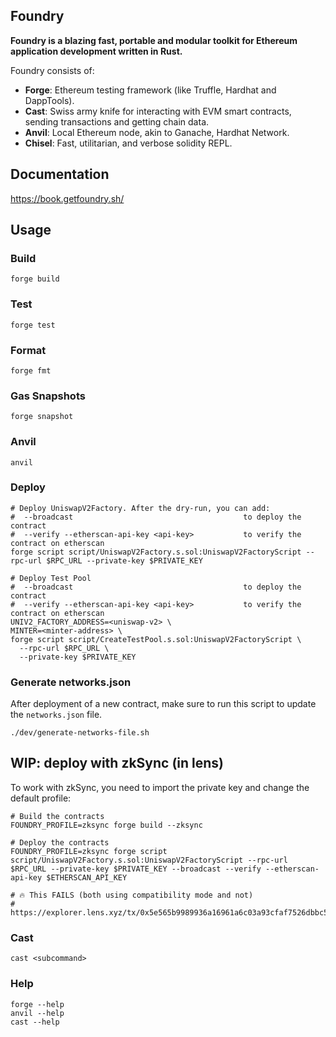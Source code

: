 ## Foundry

**Foundry is a blazing fast, portable and modular toolkit for Ethereum application development written in Rust.**

Foundry consists of:

-   **Forge**: Ethereum testing framework (like Truffle, Hardhat and DappTools).
-   **Cast**: Swiss army knife for interacting with EVM smart contracts, sending transactions and getting chain data.
-   **Anvil**: Local Ethereum node, akin to Ganache, Hardhat Network.
-   **Chisel**: Fast, utilitarian, and verbose solidity REPL.

## Documentation

https://book.getfoundry.sh/

## Usage


### Build

```shell
forge build
```

### Test

```shell
forge test
```

### Format

```shell
forge fmt
```

### Gas Snapshots

```shell
forge snapshot
```

### Anvil

```shell
anvil
```

### Deploy

```shell
# Deploy UniswapV2Factory. After the dry-run, you can add:
#  --broadcast                                      to deploy the contract
#  --verify --etherscan-api-key <api-key>           to verify the contract on etherscan
forge script script/UniswapV2Factory.s.sol:UniswapV2FactoryScript --rpc-url $RPC_URL --private-key $PRIVATE_KEY

# Deploy Test Pool
#  --broadcast                                      to deploy the contract
#  --verify --etherscan-api-key <api-key>           to verify the contract on etherscan
UNIV2_FACTORY_ADDRESS=<uniswap-v2> \
MINTER=<minter-address> \
forge script script/CreateTestPool.s.sol:UniswapV2FactoryScript \
  --rpc-url $RPC_URL \
  --private-key $PRIVATE_KEY
```


### Generate networks.json
After deployment of a new contract, make sure to run this script to update the `networks.json` file.

```shell
./dev/generate-networks-file.sh
```

## WIP: deploy with zkSync (in lens)

To work with zkSync, you need to import the private key and change the default profile:

```shell
# Build the contracts
FOUNDRY_PROFILE=zksync forge build --zksync

# Deploy the contracts
FOUNDRY_PROFILE=zksync forge script script/UniswapV2Factory.s.sol:UniswapV2FactoryScript --rpc-url $RPC_URL --private-key $PRIVATE_KEY --broadcast --verify --etherscan-api-key $ETHERSCAN_API_KEY

# 🔥 This FAILS (both using compatibility mode and not)
# https://explorer.lens.xyz/tx/0x5e565b9989936a16961a6c03a93cfaf7526dbbc5624260a919f61dadfa8e6f8f
```


### Cast

```shell
cast <subcommand>
```

### Help

```shell
forge --help
anvil --help
cast --help
```
